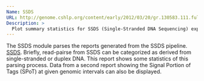 ```yaml
---
Name: SSDS
URL: http://genome.cshlp.org/content/early/2012/03/20/gr.130583.111.full.pdf
Description: >
  Plot summary statistics for SSDS (Single-Stranded DNA Sequencing) experiments.
---
```


The SSDS module parses the reports generated from the SSDS pipeline. 
[SSDS](http://genome.cshlp.org/content/early/2012/03/20/gr.130583.111.full.pdf). Briefly, read-pairse from SSDS can be categorized as derived from single-stranded or duplex DNA. This report shows some statistics of this parsing process. Data from a second report showing the Signal Portion of Tags (SPoT) at given genomic intervals can also be displayed.
